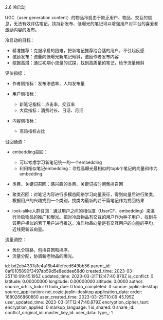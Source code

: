 2.6 冷启动

UGC（user generation content）的物品冷启由于缺乏用户、物品、交互的信息，无法有效评估笔记，扶持新发布、低曝光的笔记可以增强用户对平台的喜爱和激励内容的发布。

冷启动的目标：

* 精准推荐：克服冷启的困难，把新笔记推荐给合适的用户，不引起反感
* 激励发布：流量向低曝光新笔记倾斜，激励作者发布内容
* 挖掘高潜：通过初期小流量的试探，找到高质量的笔记，给予流量倾斜

评价指标：

* 作者侧指标：发布渗透率，人均发布量
* 用户侧指标：

  * 新笔记指标：点击率，交互率
  * 大盘指标：消费时长、日活、月活
* 内容侧指标：

  * 高热指标占比

召回通道：

* embedding召回：

  * 可以考虑学习新笔记统一的一个embedding
  * 利用相似笔记embedding：寻找高曝光最相似的topk个笔记的向量和作为embedding

* 类目、关键词召回：感兴趣的类目、关键词按时间倒排召回
* 聚类召回：对笔记内容进行多模态网络学习向量表征，得到向量后进行聚类，根据用户的兴趣找到一个类别，找类内最新的若干篇笔记作为找回结果
* look-alike人群召回：通过用户之间的相似度（UserCF、embedding）来进行冷启物品的推广和曝光。把对冷启物品有交互的用户作为种子用户，找到与该用户相似的若干用户进行推送。冷启物品向量是有交互用户的向量的平均，近线更新该向量。

流量调控：

* 优化全链路，包括召回和排序。
* 流量分配，协调新老物品的曝光。


id: bd2eb4337a1e4a16b44fefeed649bb56
parent_id: 8af0105890f3497ab59d5e8eddee68d0
created_time: 2023-03-25T10:09:45.195Z
updated_time: 2023-03-31T12:47:40.879Z
is_conflict: 0
latitude: 0.00000000
longitude: 0.00000000
altitude: 0.0000
author: 
source_url: 
is_todo: 0
todo_due: 0
todo_completed: 0
source: joplin-desktop
source_application: net.cozic.joplin-desktop
application_data: 
order: 1680266860860
user_created_time: 2023-03-25T10:09:45.195Z
user_updated_time: 2023-03-31T12:47:40.879Z
encryption_cipher_text: 
encryption_applied: 0
markup_language: 1
is_shared: 0
share_id: 
conflict_original_id: 
master_key_id: 
user_data: 
type_: 1